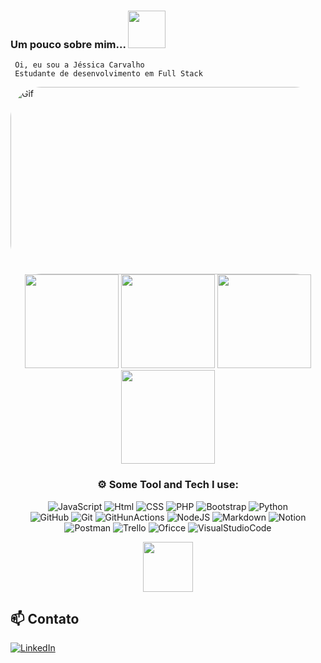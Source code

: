 ### Um pouco sobre mim...  <img src="https://media.giphy.com/media/VOgpnDOAddaN0zr9UE/giphy.gif" width="60">  
     Oi, eu sou a Jéssica Carvalho 
     Estudante de desenvolvimento em Full Stack



<img align="leaft" alt="Gif" height="300" width="1090" style="border-radius:50px;"  src="https://i.redd.it/0k6meqvps4h91.gif">

<div align="center">
<img height="150em" src="https://github-profile-summary-cards.vercel.app/api/cards/profile-details?username=Jessicac30&theme=radical"/> 
<img height="150em" src="https://github-readme-stats.vercel.app/api?username=Jessicac30&show_icons=true&theme=radical&include_all_commits=true&count_private=false&hide_border=true"/> <img height="150em" src="https://github-readme-stats.vercel.app/api/top-langs/?username=Jessicac30&layout=compact&langs_count=7&theme=radical&hide_border=true"/> <img height="150em" src="https://github-readme-streak-stats.herokuapp.com/?user=Jessicac30&theme=radical&hide_border=true"/>
	 	  	  


  
###  ⚙️ Some Tool and Tech I use:     


![JavaScript](https://img.shields.io/badge/javascript-%23323330.svg?style=for-the-badge&logo=javascript&logoColor=%23F7DF1E)
![Html](https://img.shields.io/badge/HTML5-E34F26?style=for-the-badge&logo=html5&logoColor=white)
![CSS](https://img.shields.io/badge/CSS3-1572B6?style=for-the-badge&logo=css3&logoColor=white)
![PHP](https://img.shields.io/badge/PHP-777BB4?style=for-the-badge&logo=php&logoColor=white)
![Bootstrap](https://img.shields.io/badge/Bootstrap-563D7C?style=for-the-badge&logo=bootstrap&logoColor=white)
![Python](https://img.shields.io/badge/python-3670A0?style=for-the-badge&logo=python&logoColor=ffdd54)     
![GitHub](https://img.shields.io/badge/GitHub-100000?style=for-the-badge&logo=github&logoColor=white)
![Git](https://img.shields.io/badge/GIT-E44C30?style=for-the-badge&logo=git&logoColor=white)
![GitHunActions](https://img.shields.io/badge/GitHub_Actions-2088FF?style=for-the-badge&logo=github-actions&logoColor=white) 
![NodeJS](https://img.shields.io/badge/node.js-6DA55F?style=for-the-badge&logo=node.js&logoColor=white) 
![Markdown](https://img.shields.io/badge/markdown-%23000000.svg?style=for-the-badge&logo=markdown&logoColor=white) 
![Notion](https://img.shields.io/badge/Notion-%23000000.svg?style=for-the-badge&logo=notion&logoColor=white) 
![Postman](https://img.shields.io/badge/Postman-FF6C37?style=for-the-badge&logo=postman&logoColor=white) 
![Trello](https://img.shields.io/badge/Trello-%23026AA7.svg?style=for-the-badge&logo=Trello&logoColor=white)
![Oficce](https://img.shields.io/badge/Microsoft_Office-D83B01?style=for-the-badge&logo=microsoft-office&logoColor=white)
![VisualStudioCode](https://img.shields.io/badge/Visual_Studio_Code-0078D4?style=for-the-badge&logo=visual%20studio%20code&logoColor=white) 

	
<img src="https://media.giphy.com/media/0TtX2qqpxp3pIafzio/giphy.gif" width="80"> 
	  
 </div>
  

  <div align="leaft">

  
 ## 📫 Contato

[![LinkedIn](https://img.shields.io/badge/LinkedIn-%230077B5.svg?logo=linkedin&logoColor=white)](www.linkedin.com/in/jessica-carvalho30/)

	



